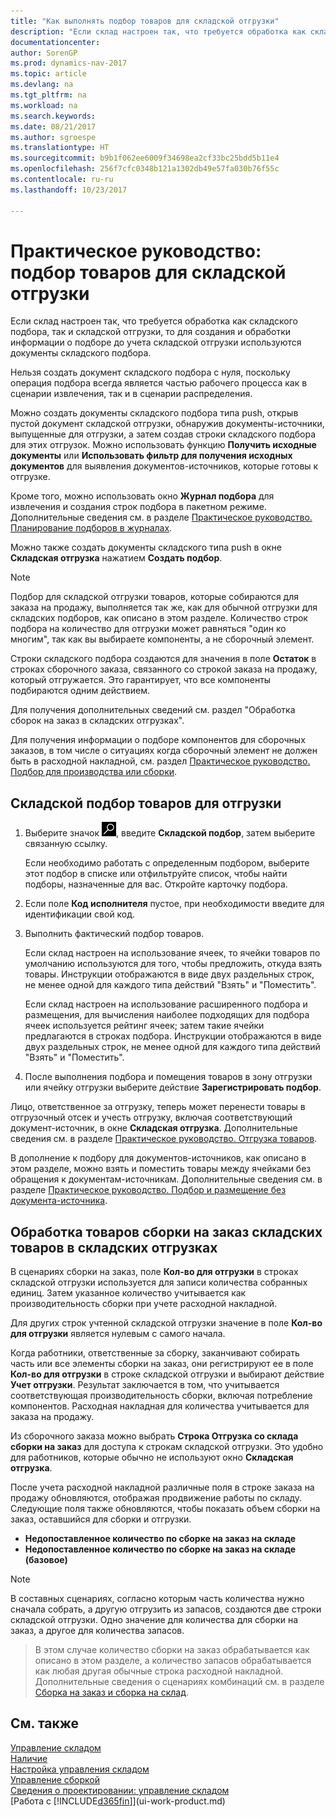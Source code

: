 ```yaml
---
title: "Как выполнять подбор товаров для складской отгрузки"
description: "Если склад настроен так, что требуется обработка как складского подбора, так и складской отгрузки, то для создания и обработки информации о подборе до учета складской отгрузки используются документы складского подбора."
documentationcenter: 
author: SorenGP
ms.prod: dynamics-nav-2017
ms.topic: article
ms.devlang: na
ms.tgt_pltfrm: na
ms.workload: na
ms.search.keywords: 
ms.date: 08/21/2017
ms.author: sgroespe
ms.translationtype: HT
ms.sourcegitcommit: b9b1f062ee6009f34698ea2cf33bc25bdd5b11e4
ms.openlocfilehash: 256f7cfc0348b121a1302db49e57fa030b76f55c
ms.contentlocale: ru-ru
ms.lasthandoff: 10/23/2017

---
```

# <a name="how-to-pick-items-for-warehouse-shipment"></a>Практическое руководство: подбор товаров для складской отгрузки
Если склад настроен так, что требуется обработка как складского подбора, так и складской отгрузки, то для создания и обработки информации о подборе до учета складской отгрузки используются документы складского подбора.  

Нельзя создать документ складского подбора с нуля, поскольку операция подбора всегда является частью рабочего процесса как в сценарии извлечения, так и в сценарии распределения.  

Можно создать документы складского подбора типа push, открыв пустой документ складской отгрузки, обнаружив документы-источники, выпущенные для отгрузки, а затем создав строки складского подбора для этих отгрузок. Можно использовать функцию **Получить исходные документы** или **Использовать фильтр для получения исходных документов** для выявления документов-источников, которые готовы к отгрузке.

Кроме того, можно использовать окно **Журнал подбора** для извлечения и создания строк подбора в пакетном режиме. Дополнительные сведения см. в разделе [Практическое руководство. Планирование подборов в журналах](warehouse-how-to-plan-picks-in-worksheets.md).  

Можно также создать документы складского типа push в окне **Складская отгрузка** нажатием **Создать подбор**.  

> [!NOTE]  
>  Подбор для складской отгрузки товаров, которые собираются для заказа на продажу, выполняется так же, как для обычной отгрузки для складских подборов, как описано в этом разделе. Количество строк подбора на количество для отгрузки может равняться "один ко многим", так как вы выбираете компоненты, а не сборочный элемент.  
>   
>  Строки складского подбора создаются для значения в поле **Остаток** в строках сборочного заказа, связанного со строкой заказа на продажу, который отгружается. Это гарантирует, что все компоненты подбираются одним действием.  
>   
>  Для получения дополнительных сведений см. раздел "Обработка сборок на заказ в складских отгрузках".  
>   
>  Для получения информации о подборе компонентов для сборочных заказов, в том числе о ситуациях когда сборочный элемент не должен быть в расходной накладной, см. раздел [Практическое руководство. Подбор для производства или сборки](warehouse-how-to-pick-for-production.md).  

## <a name="to-pick-items-for-warehouse-shipment"></a>Складской подбор товаров для отгрузки  
1.  Выберите значок ![Поиск страницы или отчета](media/ui-search/search_small.png "Значок поиска страницы или отчета"), введите **Складской подбор**, затем выберите связанную ссылку.  

    Если необходимо работать с определенным подбором, выберите этот подбор в списке или отфильтруйте список, чтобы найти подборы, назначенные для вас. Откройте карточку подбора.  
2.  Если поле **Код исполнителя** пустое, при необходимости введите для идентификации свой код.  
3.  Выполнить фактический подбор товаров.  

    Если склад настроен на использование ячеек, то ячейки товаров по умолчанию используются для того, чтобы предложить, откуда взять товары. Инструкции отображаются в виде двух раздельных строк, не менее одной для каждого типа действий "Взять" и "Поместить".  

    Если склад настроен на использование расширенного подбора и размещения, для вычисления наиболее подходящих для подбора ячеек используется рейтинг ячеек; затем такие ячейки предлагаются в строках подбора. Инструкции отображаются в виде двух раздельных строк, не менее одной для каждого типа действий "Взять" и "Поместить".  

4.  После выполнения подбора и помещения товаров в зону отгрузки или ячейку отгрузки выберите действие **Зарегистрировать подбор**.  

Лицо, ответственное за отгрузку, теперь может перенести товары в отгрузочный отсек и учесть отгрузку, включая соответствующий документ-источник, в окне **Складская отгрузка**. Дополнительные сведения см. в разделе [Практическое руководство. Отгрузка товаров](warehouse-how-ship-items.md).   

В дополнение к подбору для документов-источников, как описано в этом разделе, можно взять и поместить товары между ячейками без обращения к документам-источникам. Дополнительные сведения см. в разделе [Практическое руководство. Подбор и размещение без документа-источника](warehouse-how-to-create-put-aways-from-internal-put-aways.md).  

## <a name="handling-assemble-to-order-items-in-warehouse-shipments"></a>Обработка товаров сборки на заказ складских товаров в складских отгрузках
В сценариях сборки на заказ, поле **Кол-во для отгрузки** в строках складской отгрузки используется для записи количества собранных единиц. Затем указанное количество учитывается как производительность сборки при учете расходной накладной.

Для других строк учтенной складской отгрузки значение в поле **Кол-во для отгрузки** является нулевым с самого начала.

Когда работники, ответственные за сборку, заканчивают собирать часть или все элементы сборки на заказ, они регистрируют ее в поле **Кол-во для отгрузки** в строке складской отгрузки и выбирают действие **Учет отгрузки**. Результат заключается в том, что учитывается соответствующая производительность сборки, включая потребление компонентов. Расходная накладная для количества учитывается для заказа на продажу.

Из сборочного заказа можно выбрать **Строка Отгрузка со склада сборки на заказ** для доступа к строкам складской отгрузки. Это удобно для работников, которые обычно не используют окно **Складская отгрузка**.

После учета расходной накладной различные поля в строке заказа на продажу обновляются, отображая продвижение работы по складу. Следующие поля также обновляются, чтобы показать объем сборки на заказ, оставшийся для сборки и отгрузки.

- **Недопоставленное количество по сборке на заказ на складе**
- **Недопоставленное количество по сборке на заказ на складе (базовое)**

> [!NOTE]
> В составных сценариях, согласно которым часть количества нужно сначала собрать, а другую отгрузить из запасов, создаются две строки складской отгрузки. Одно значение для количества для сборки на заказ, а другое для количества запасов.

> В этом случае количество сборки на заказ обрабатывается как описано в этом разделе, а количество запасов обрабатывается как любая другая обычные строка расходной накладной. Дополнительные сведения о сценариях комбинаций см. в разделе [Сборка на заказ и сборка на склад](assembly-assemble-to-order-or-assemble-to-stock.md).

## <a name="see-also"></a>См. также  
[Управление складом](warehouse-manage-warehouse.md)  
[Наличие](inventory-manage-inventory.md)  
[Настройка управления складом](warehouse-setup-warehouse.md)     
[Управление сборкой](assembly-assemble-items.md)    
[Сведения о проектировании: управление складом](design-details-warehouse-management.md)  
[Работа с [!INCLUDE[d365fin](includes/d365fin_md.md)]](ui-work-product.md)

